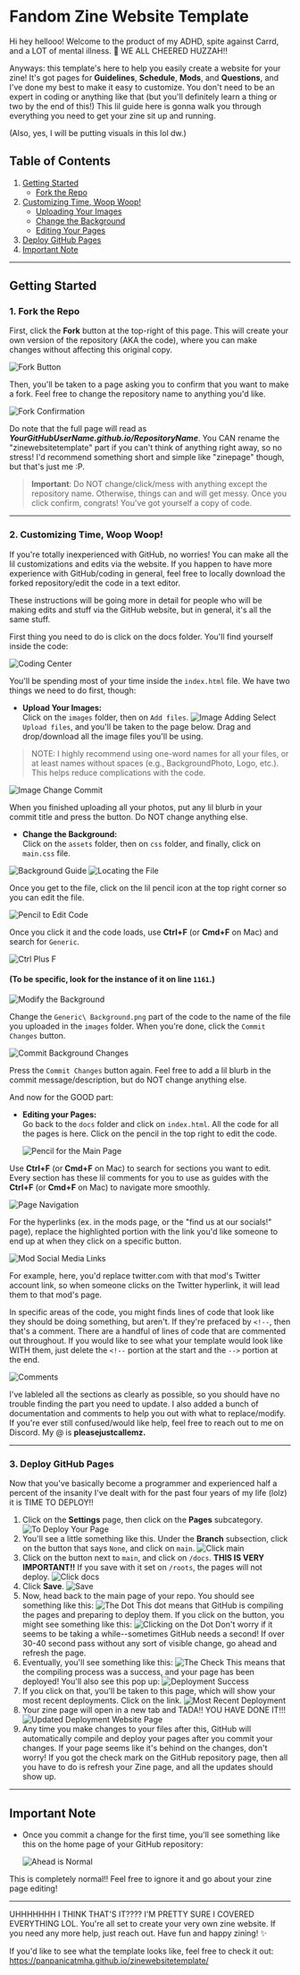 # Fandom Zine Website Template

Hi hey hellooo! Welcome to the product of my ADHD, spite against Carrd, and a LOT of mental illness. 🎉 WE ALL CHEERED HUZZAH!!

Anyways: this template's here to help you easily create a website for your zine! It's got pages for **Guidelines**, **Schedule**, **Mods**, and **Questions**, and I've done my best to make it easy to customize. You don't need to be an expert in coding or anything like that (but you'll definitely learn a thing or two by the end of this!)
This lil guide here is gonna walk you through everything you need to get your zine sit up and running. 

(Also, yes, I will be putting visuals in this lol dw.)

## Table of Contents
1. [Getting Started](#getting-started)
   - [Fork the Repo](#1-fork-the-repo)
2. [Customizing Time, Woop Woop!](#2-customizing-time-woop-woop)
   - [Uploading Your Images](#upload-your-images)
   - [Change the Background](#change-the-background)
   - [Editing Your Pages](#editing-your-pages)
3. [Deploy GitHub Pages](#3-deploy-github-pages)
4. [Important Note](#important-note)

---
## Getting Started

### 1. **Fork the Repo**  
First, click the **Fork** button at the top-right of this page. This will create your own version of the repository (AKA the code), where you can make changes without affecting this original copy.

![Fork Button](https://github.com/user-attachments/assets/2c298e1c-b1b0-4846-af54-f8cbeeaf25df)

Then, you'll be taken to a page asking you to confirm that you want to make a fork. Feel free to change the repository name to anything you'd like. 

![Fork Confirmation](https://github.com/user-attachments/assets/ea3024a1-6947-4458-9266-880efc115397)

Do note that the full page will read as ***YourGitHubUserName.github.io/RepositoryName***. You CAN rename the "zinewebsitetemplate" part if you can't think of anything right away, so no stress! I'd recommend something short and simple like "zinepage" though, but that's just me :P.
> **Important**: Do NOT change/click/mess with anything except the repository name. Otherwise, things can and will get messy.
Once you click confirm, congrats! You've got yourself a copy of code.  

---

### 2. **Customizing Time, Woop Woop!**

If you're totally inexperienced with GitHub, no worries! You can make all the lil customizations and edits via the website. If you happen to have more experience with GitHub/coding in general, feel free to locally download the forked repository/edit the code in a text editor. 

These instructions will be going more in detail for people who will be making edits and stuff via the GitHub website, but in general, it's all the same stuff.

First thing you need to do is click on the docs folder. You'll find yourself inside the code: 

![Coding Center](https://github.com/user-attachments/assets/ccf396e6-ac06-4c54-96c9-6c90c908d57d)

You'll be spending most of your time inside the `index.html` file. We have two things we need to do first, though:

- **Upload Your Images:**  
    Click on the `images` folder, then on `Add files`. 
![Image Adding](https://github.com/user-attachments/assets/f23f1f2f-2dd5-476e-8f1b-a7d331dd0831)
Select `Upload files`, and you'll be taken to the page below. Drag and drop/download all the image files you'll be using.

> NOTE: I highly recommend using one-word names for all your files, or at least names without spaces (e.g., BackgroundPhoto, Logo, etc.). This helps reduce complications with the code.

![Image Change Commit](https://github.com/user-attachments/assets/0763c1c8-6093-4c3d-ba4f-97ebe7a84888)

When you finished uploading all your photos, put any lil blurb in your commit title and press the button. Do NOT change anything else.

- **Change the Background:**  
    Click on the `assets` folder, then on `css` folder, and finally, click on `main.css` file.
  
![Background Guide ](https://github.com/user-attachments/assets/1d0735e9-265d-4c79-87e7-c2ed4cb94647)
![Locating the File](https://github.com/user-attachments/assets/819d847a-1f16-4efc-b278-e6c4243f52fc)

Once you get to the file, click on the lil pencil icon at the top right corner so you can edit the file.

![Pencil to Edit Code](https://github.com/user-attachments/assets/5c734cac-e95d-4cb8-9353-47315710e223)

Once you click it and the code loads, use **Ctrl+F** (or **Cmd+F** on Mac) and search for `Generic`. 

![Ctrl Plus F](https://github.com/user-attachments/assets/d925eba4-08b4-4b28-852c-bf5df0e629eb)

#### (To be specific, **look for the instance of it on line `1161`.**)

![Modify the Background](https://github.com/user-attachments/assets/7d62914c-9687-4d58-be28-172a11d6de47)

Change the `Generic\ Background.png` part of the code to the name of the file you uploaded in the `images` folder. When you're done, click the `Commit Changes` button.

![Commit Background Changes](https://github.com/user-attachments/assets/19fdc2e3-9946-4845-9453-2f7f4b7586f3)

Press the `Commit Changes` button again. Feel free to add a lil blurb in the commit message/description, but do NOT change anything else.

And now for the GOOD part:

- **Editing your Pages:**  
    Go back to the `docs` folder and click on `index.html`. All the code for all the pages is here. Click on the pencil in the top right to edit the code.
  
  ![Pencil for the Main Page](https://github.com/user-attachments/assets/3d7483b3-b010-49b2-834f-e69b7275f55a)
  
Use **Ctrl+F** (or **Cmd+F** on Mac) to search for sections you want to edit. Every section has these lil comments for you to use as guides with the **Ctrl+F** (or **Cmd+F** on Mac) to navigate more smoothly. 

![Page Navigation](https://github.com/user-attachments/assets/d953cd56-69d2-4655-b6d9-830a347c04f7)

For the hyperlinks (ex. in the mods page, or the "find us at our socials!" page), replace the highlighted portion with the link you'd like someone to end up at when they click on a specific button.

![Mod Social Media Links](https://github.com/user-attachments/assets/cf1b6b8d-144e-4983-82cd-746b97ef782c)

For example, here, you'd replace twitter.com with that mod's Twitter account link, so when someone clicks on the Twitter hyperlink, it will lead them to that mod's page.
  
In specific areas of the code, you might finds lines of code that look like they should be doing something, but aren't. If they're prefaced by `<!--`, then that's a comment. There are a handful of lines of code that are commented out throughout. If you would like to see what your template would look like WITH them, just delete the `<!--` portion at the start and the `-->` portion at the end.

![Comments](https://github.com/user-attachments/assets/9ddec3e4-4210-4797-aeb3-4118edc69d29)


I've lableled all the sections as clearly as possible, so you should have no trouble finding the part you need to update. I also added a bunch of documentation and comments to help you out with what to replace/modify. If you're ever still confused/would like help, feel free to reach out to me on Discord. My @ is **pleasejustcallemz.**
  
---
### 3. **Deploy GitHub Pages**

Now that you've basically become a programmer and experienced half a percent of the insanity I've dealt with for the past four years of my life (lolz) it is TIME TO DEPLOY!!

1. Click on the **Settings** page, then click on the **Pages** subcategory.
   ![To Deploy Your Page](https://github.com/user-attachments/assets/14f73d5c-2c80-4c44-b665-d463a56b5936)
3. You'll see a little something like this. Under the **Branch** subsection, click on the button that says `None`, and click on `main`.
    ![Click main](https://github.com/user-attachments/assets/5bfd3aa7-025d-4f26-a289-04dddca9e584)
4. Click on the button next to `main`, and click on `/docs`. **THIS IS VERY IMPORTANT!!** If you save with it set on `/roots`, the pages will not deploy.
   ![Click docs](https://github.com/user-attachments/assets/3b50bb1a-1f80-4713-8874-9835a34dd853)
5. Click **Save**.
    ![Save](https://github.com/user-attachments/assets/4ac2dfd5-1876-434d-8360-e45411bf9028)
6. Now, head back to the main page of your repo. You should see something like this:
    ![The Dot](https://github.com/user-attachments/assets/eb61e3db-3798-409e-871d-1c23328df4c3)
  This dot means that GitHub is compiling the pages and preparing to deploy them. If you click on the button, you might see something like this:
![Clicking on the Dot](https://github.com/user-attachments/assets/178efbd2-f134-46aa-9fee-0f3555a23dad)
  Don't worry if it seems to be taking a while--sometimes GitHub needs a second! If over 30-40 second pass without any sort of visible change, go ahead and refresh the page.
8. Eventually, you'll see something like this:
    ![The Check](https://github.com/user-attachments/assets/52e8af66-2035-4ce7-b8da-278a6fdc693c)
  This means that the compiling process was a success, and your page has been deployed! You'll also see this pop up:
    ![Deployment Success](https://github.com/user-attachments/assets/da6b634d-bf94-46c1-bf4a-82294e6e71c7)
9. If you click on that, you'll be taken to this page, which will show your most recent deployments. Click on the link.
    ![Most Recent Deployment](https://github.com/user-attachments/assets/d3ecfc06-f6ea-412d-8e76-a9cdc002ad77)
10. Your zine page will open in a new tab and TADA!! YOU HAVE DONE IT!!!
![Updated Deployment Website Page](https://github.com/user-attachments/assets/c93127b0-274a-468e-a218-c87b5d21bb9c)
11. Any time you make changes to your files after this, GitHub will automatically compile and deploy your pages after you commit your changes. If your page seems like it's behind on the changes, don't worry! If you got the check mark on the GitHub repository page, then all you have to do is refresh your Zine page, and all the updates should show up.
---

## Important Note

- Once you commit a change for the first time, you'll see something like this on the home page of your GitHub repository:

  ![Ahead is Normal](https://github.com/user-attachments/assets/36924fd3-7be8-44a4-83e0-7f495105b189)

This is completely normal!! Feel free to ignore it and go about your zine page editing!

---

UHHHHHHH I THINK THAT'S IT???? I'M PRETTY SURE I COVERED EVERYTHING LOL. You're all set to create your very own zine website. If you need any more help, just reach out. Have fun and happy zining! ✨

If you'd like to see what the template looks like, feel free to check it out: https://panpanicatmha.github.io/zinewebsitetemplate/
